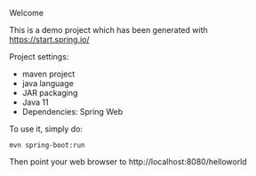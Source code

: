 Welcome

This is a demo project which has been generated with https://start.spring.io/

Project settings:

- maven project
- java language
- JAR packaging
- Java 11
- Dependencies: Spring Web

To use it, simply do:

```
mvn spring-boot:run
```

Then point your web browser to http://localhost:8080/helloworld
